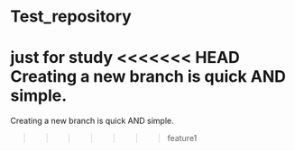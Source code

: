 # Test_repository
just for study
<<<<<<< HEAD
Creating a new branch is quick AND simple.
=======
Creating a new branch is quick AND simple.
>>>>>>> feature1

